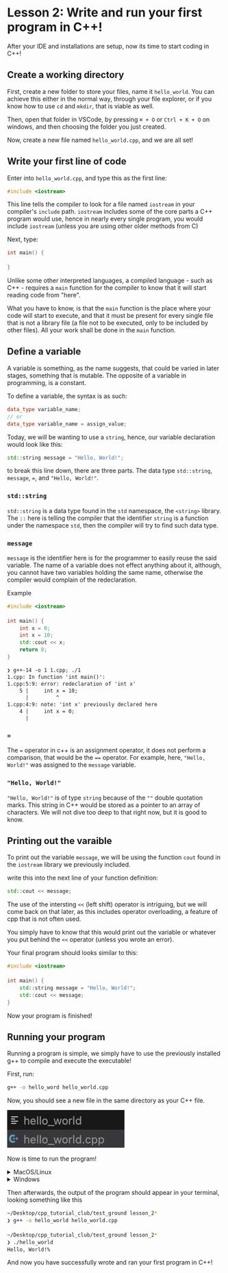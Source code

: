 # Lesson 2: Write and run your first program in C++!

After your IDE and installations are setup, now its time to start coding in C++!

## Create a working directory
First, create a new folder to store your files, name it `hello_world`. You can achieve this either in the normal way, through your file explorer, or if you know how to use `cd` and `mkdir`, that is viable as well.

Then, open that folder in VSCode, by pressing `⌘ + O` or `Ctrl + K + O` on windows, and then choosing the folder you just created.

Now, create a new file named `hello_world.cpp`, and we are all set!

## Write your first line of code

Enter into `hello_world.cpp`, and type this as the first line:
```c++
#include <iostream>
```
This line tells the compiler to look for a file named `iostream` in your compiler's `include` path. `iostream` includes some of the core parts a C++ program would use, hence in nearly every single program, you would include `iostream` (unless you are using other older methods from C)

Next, type:
```c++
int main() {

}
```
Unlike some other interpreted languages, a compiled language - such as C++ - requires a `main` function for the compiler to know that it will start reading code from "here".

What you have to know, is that the `main` function is the place where your code will start to execute, and that it must be present for every single file that is not a library file (a file not to be executed, only to be included by other files). All your work shall be done in the `main` function.

## Define a variable

A variable is something, as the name suggests, that could be varied in later stages, something that is mutable. The opposite of a variable in programming, is a constant.

To define a variable, the syntax is as such:
```cpp
data_type variable_name;
// or
data_type variable_name = assign_value;
```

Today, we will be wanting to use a `string`, hence, our variable declaration would look like this:
```cpp
std::string message = "Hello, World!";
```
to break this line down, there are three parts. The data type `std::string`, `message`, `=`, and `"Hello, World!"`.

### `std::string`
`std::string` is a data type found in the `std` namespace, the `<string>` library. The `::` here is telling the compiler that the identifier `string` is a function under the namespace `std`, then the compiler will try to find such data type.

### `message`
`message` is the identifier here is for the programmer to easily reuse the said variable. The name of a variable does not effect anything about it, although, you cannot have two variables holding the same name, otherwise the compiler would complain of the redeclaration.

Example
```cpp
#include <iostream>

int main() {
    int x = 0;
    int x = 10;
    std::cout << x;
    return 0;
}
```

```
❯ g++-14 -o 1 1.cpp; ./1
1.cpp: In function 'int main()':
1.cpp:5:9: error: redeclaration of 'int x'
    5 |     int x = 10;
      |         ^
1.cpp:4:9: note: 'int x' previously declared here
    4 |     int x = 0;
      |  
```

### `=`
The `=` operator in c++ is an assignment operator, it does not perform a comparison, that would be the `==` operator. For example, here, `"Hello, World!"` was assigned to the `message` variable. 

### `"Hello, World!"`
`"Hello, World!"` is of type `string` because of the `""` double quotation marks. This string in C++ would be stored as a pointer to an array of characters. We will not dive too deep to that right now, but it is good to know.

## Printing out the varaible
To print out the variable `message`, we will be using the function `cout` found in the `iostream` library we previously included.

write this into the next line of your function definition:
```cpp
std::cout << message;
```

The use of the intersting `<<` (left shift) operator is intriguing, but we will come back on that later, as this includes operator overloading, a feature of cpp that is not often used.

You simply have to know that this would print out the variable or whatever you put behind the `<<` operator (unless you wrote an error).

Your final program should looks similar to this:

```cpp
#include <iostream>

int main() {
    std::string message = "Hello, World!";
    std::cout << message;
}
```

Now your program is finished!

## Running your program

Running a program is simple, we simply have to use the previously installed g++ to compile and execute the executable!

First, run:
```zsh
g++ -o hello_word hello_world.cpp
```
Now, you should see a new file in the same directory as your C++ file.

![](compiled_file.png)

Now is time to run the program!

<details>
  <summary>MacOS/Linux</summary>

  ```zsh
  ./hello_world
  ```
  
</details>

<details>
  <summary>Windows</summary>
  
  ```powershell
  hello_world
  ```

</details>

Then afterwards, the output of the program should appear in your terminal, looking something like this

```zsh
~/Desktop/cpp_tutorial_club/test_ground lesson_2*                                                                                                   
❯ g++ -o hello_world hello_world.cpp

~/Desktop/cpp_tutorial_club/test_ground lesson_2*                                                                                 
❯ ./hello_world
Hello, World!%   
```
And now you have successfully wrote and ran your first program in C++!